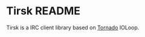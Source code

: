 Tirsk README
============

Tirsk is a IRC client library based on
[Tornado](http://tornadoweb.org) IOLoop.
